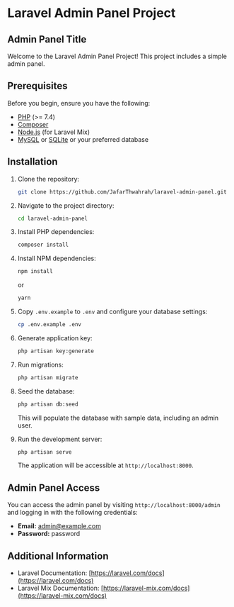 # Laravel Admin Panel Project

## Admin Panel Title

Welcome to the Laravel Admin Panel Project! This project includes a simple admin panel.

## Prerequisites

Before you begin, ensure you have the following:

- [PHP](https://www.php.net/) (>= 7.4)
- [Composer](https://getcomposer.org/)
- [Node.js](https://nodejs.org/) (for Laravel Mix)
- [MySQL](https://www.mysql.com/) or [SQLite](https://www.sqlite.org/) or your preferred database

## Installation

1. Clone the repository:

    ```bash
    git clone https://github.com/JafarThwahrah/laravel-admin-panel.git
    ```

2. Navigate to the project directory:

    ```bash
    cd laravel-admin-panel
    ```

3. Install PHP dependencies:

    ```bash
    composer install
    ```

4. Install NPM dependencies:

    ```bash
    npm install
    ```

    or

    ```bash
    yarn
    ```

5. Copy `.env.example` to `.env` and configure your database settings:

    ```bash
    cp .env.example .env
    ```

6. Generate application key:

    ```bash
    php artisan key:generate
    ```

7. Run migrations:

    ```bash
    php artisan migrate
    ```

8. Seed the database:

    ```bash
    php artisan db:seed
    ```

    This will populate the database with sample data, including an admin user.

9. Run the development server:

    ```bash
    php artisan serve
    ```

    The application will be accessible at `http://localhost:8000`.

## Admin Panel Access

You can access the admin panel by visiting `http://localhost:8000/admin` and logging in with the following credentials:

- **Email:** admin@example.com
- **Password:** password

## Additional Information

- Laravel Documentation: [https://laravel.com/docs](https://laravel.com/docs)
- Laravel Mix Documentation: [https://laravel-mix.com/docs](https://laravel-mix.com/docs)
